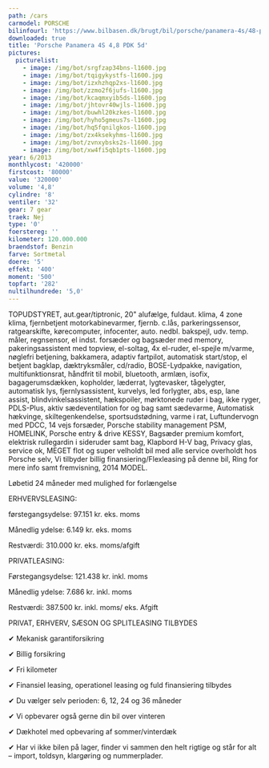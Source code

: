 ```yaml
---
path: /cars
carmodel: PORSCHE
bilinfourl: 'https://www.bilbasen.dk/brugt/bil/porsche/panamera-4s/48-pdk-5d/4226023'
downloaded: true
title: 'Porsche Panamera 4S 4,8 PDK 5d'
pictures:
  picturelist:
    - image: /img/bot/srgfzap34bns-l1600.jpg
    - image: /img/bot/tqigykystfs-l1600.jpg
    - image: /img/bot/izxhzhqp2xs-l1600.jpg
    - image: /img/bot/zzmo2f6jufs-l1600.jpg
    - image: /img/bot/kcaqmxyib5ds-l1600.jpg
    - image: /img/bot/jhtovr40wjls-l1600.jpg
    - image: /img/bot/buwhl20kzkes-l1600.jpg
    - image: /img/bot/hyho5gmeus7s-l1600.jpg
    - image: /img/bot/hq5fqnilgkos-l1600.jpg
    - image: /img/bot/zx4ksekyhms-l1600.jpg
    - image: /img/bot/zvnxybsks2s-l1600.jpg
    - image: /img/bot/xw4fi5qb1pts-l1600.jpg
year: 6/2013
monthlycost: '420000'
firstcost: '80000'
value: '320000'
volume: '4,8'
cylindre: '8'
ventiler: '32'
gear: 7 gear
traek: Nej
type: '0'
foerstereg: ''
kilometer: 120.000.000
braendstof: Benzin
farve: Sortmetal
doere: '5'
effekt: '400'
moment: '500'
topfart: '282'
nultilhundrede: '5,0'
---
```

TOPUDSTYRET, aut.gear/tiptronic, 20" alufælge, fuldaut. klima, 4 zone klima, fjernbetjent motorkabinevarmer, fjernb. c.lås, parkeringssensor, ratgearskifte, kørecomputer, infocenter, auto. nedbl. bakspejl, udv. temp. måler, regnsensor, el indst. forsæder og bagsæder med memory, pakeringsassistent med topview, el-soltag, 4x el-ruder, el-spejle m/varme, nøglefri betjening, bakkamera, adaptiv fartpilot, automatisk start/stop, el betjent bagklap, dæktryksmåler, cd/radio, BOSE-Lydpakke, navigation, multifunktionsrat, håndfrit til mobil, bluetooth, armlæn, isofix, bagagerumsdækken, kopholder, læderrat, lygtevasker, tågelygter, automatisk lys, fjernlysassistent, kurvelys, led forlygter, abs, esp, lane assist, blindvinkelsassistent, hækspoiler, mørktonede ruder i bag, ikke ryger, PDLS-Plus, aktiv sædeventilation for og bag samt sædevarme, Automatisk hækvinge, skiltegenkendelse, sportsudstødning, varme i rat, Luftundervogn med PDCC, 14 vejs forsæder, Porsche stability management PSM, HOMELINK, Porsche entry & drive KESSY, Bagsæder premium komfort, elektrisk rullegardin i sideruder samt bag, Klapbord H-V bag, Privacy glas, service ok, MEGET flot og super velholdt bil med alle service overholdt hos Porsche selv, Vi tilbyder billig finansiering/Flexleasing på denne bil, Ring for mere info samt fremvisning, 2014 MODEL.

Løbetid 24 måneder med mulighed for forlængelse 

ERHVERVSLEASING:

førstegangsydelse: 97.151 kr. eks. moms 

Månedlig ydelse: 6.149 kr. eks. moms

Restværdi: 310.000 kr. eks. moms/afgift



PRIVATLEASING:

Førstegangsydelse: 121.438 kr. inkl. moms

Månedlig ydelse: 7.686 kr. inkl. moms

Restværdi: 387.500 kr. inkl. moms/ eks. Afgift



PRIVAT, ERHVERV, SÆSON OG SPLITLEASING TILBYDES 



✔ Mekanisk garantiforsikring 

✔ Billig forsikring 

✔ Fri kilometer

✔ Finansiel leasing, operationel leasing og fuld finansiering tilbydes

✔ Du vælger selv perioden: 6, 12, 24 og 36 måneder

✔ Vi opbevarer også gerne din bil over vinteren 

✔ Dækhotel med opbevaring af sommer/vinterdæk

✔ Har vi ikke bilen på lager, finder vi sammen den helt rigtige og står for alt – import, toldsyn, klargøring og nummerplader.
